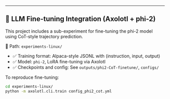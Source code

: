 ---

## 🧠 LLM Fine-tuning Integration (Axolotl + phi-2)

This project includes a sub-experiment for fine-tuning the phi-2 model using CoT-style trajectory prediction.

📂 Path: `experiments-linux/`

- ✅ Training format: Alpaca-style JSONL with (instruction, input, output)
- ✅ Model: `phi-2`, LoRA fine-tuning via Axolotl
- ✅ Checkpoints and config: See `outputs/phi2-CoT-finetune/`, `configs/`

To reproduce fine-tuning:

```bash
cd experiments-linux/
python -m axolotl.cli.train config_phi2_cot.yml
```
